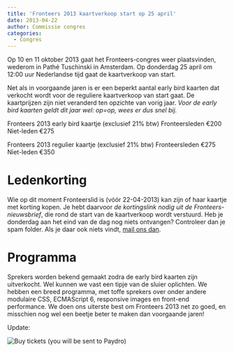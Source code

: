 ```yaml
---
title: 'Fronteers 2013 kaartverkoop start op 25 april'
date: 2013-04-22
author: Commissie congres
categories:
  - Congres
---
```


Op 10 en 11 oktober 2013 gaat het Fronteers-congres weer plaatsvinden, wederom in Pathé Tuschinski in Amsterdam. Op donderdag 25 april om 12:00 uur Nederlandse tijd gaat de kaartverkoop van start.

Net als in voorgaande jaren is er een beperkt aantal early bird kaarten dat verkocht wordt voor de reguliere kaartverkoop van start gaat. De kaartprijzen zijn niet veranderd ten opzichte van vorig jaar. _Voor de early bird kaarten geldt dit jaar wel: op=op, wees er dus snel bij._

Fronteers 2013 early bird kaartje (exclusief 21% btw)
Fronteersleden €200
Niet-leden €275

Fronteers 2013 regulier kaartje (exclusief 21% btw)
Fronteersleden €275
Niet-leden €350

# Ledenkorting

Wie op dit moment Fronteerslid is (vóór 22-04-2013) kan zijn of haar kaartje met korting kopen. Je hebt daarvoor _de kortingslink nodig uit de Fronteers-nieuwsbrief_, die rond de start van de kaartverkoop wordt verstuurd. Heb je donderdag aan het eind van de dag nog niets ontvangen? Controleer dan je spam folder. Als je daar ook niets vindt, [mail ons dan](mailto:congres@fronteers.nl).

# Programma

Sprekers worden bekend gemaakt zodra de early bird kaarten zijn uitverkocht. Wel kunnen we vast een tipje van de sluier oplichten. We hebben een breed programma, met toffe sprekers over onder andere modulaire CSS, ECMAScript 6, responsive images en front-end performance. We doen ons uiterste best om Fronteers 2013 net zo goed, en misschien nog wel een beetje beter te maken dan voorgaande jaren!

Update:

![[Buy tickets (you will be sent to Paydro)](https://fronteers.paydro.net)](/_img/congres/2012/graphics/buttons/buy.png)
